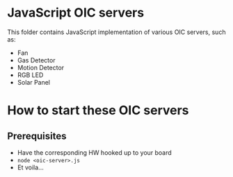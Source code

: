 # JavaScript OIC servers
This folder contains JavaScript implementation of various OIC servers, such as:
* Fan
* Gas Detector
* Motion Detector
* RGB LED
* Solar Panel

# How to start these OIC servers
## Prerequisites
* Have the corresponding HW hooked up to your board
* `node <oic-server>.js`
* Et voila...

